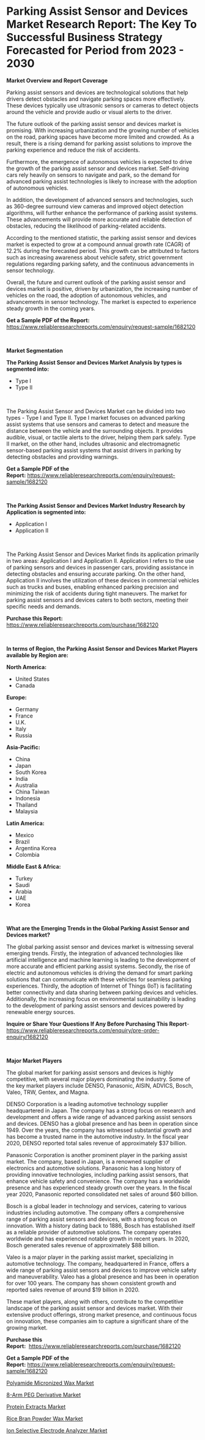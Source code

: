 <p><h1>Parking Assist Sensor and Devices Market Research Report: The Key To Successful Business Strategy Forecasted for Period from 2023 - 2030</h1></p><p><strong>Market Overview and Report Coverage</strong></p>
<p><p>Parking assist sensors and devices are technological solutions that help drivers detect obstacles and navigate parking spaces more effectively. These devices typically use ultrasonic sensors or cameras to detect objects around the vehicle and provide audio or visual alerts to the driver.</p><p>The future outlook of the parking assist sensor and devices market is promising. With increasing urbanization and the growing number of vehicles on the road, parking spaces have become more limited and crowded. As a result, there is a rising demand for parking assist solutions to improve the parking experience and reduce the risk of accidents.</p><p>Furthermore, the emergence of autonomous vehicles is expected to drive the growth of the parking assist sensor and devices market. Self-driving cars rely heavily on sensors to navigate and park, so the demand for advanced parking assist technologies is likely to increase with the adoption of autonomous vehicles.</p><p>In addition, the development of advanced sensors and technologies, such as 360-degree surround view cameras and improved object detection algorithms, will further enhance the performance of parking assist systems. These advancements will provide more accurate and reliable detection of obstacles, reducing the likelihood of parking-related accidents.</p><p>According to the mentioned statistic, the parking assist sensor and devices market is expected to grow at a compound annual growth rate (CAGR) of 12.2% during the forecasted period. This growth can be attributed to factors such as increasing awareness about vehicle safety, strict government regulations regarding parking safety, and the continuous advancements in sensor technology.</p><p>Overall, the future and current outlook of the parking assist sensor and devices market is positive, driven by urbanization, the increasing number of vehicles on the road, the adoption of autonomous vehicles, and advancements in sensor technology. The market is expected to experience steady growth in the coming years.</p></p>
<p><strong>Get a Sample PDF of the Report:</strong> <a href="https://www.reliableresearchreports.com/enquiry/request-sample/1682120">https://www.reliableresearchreports.com/enquiry/request-sample/1682120</a></p>
<p>&nbsp;</p>
<p><strong>Market Segmentation</strong></p>
<p><strong>The Parking Assist Sensor and Devices Market Analysis by types is segmented into:</strong></p>
<p><ul><li>Type I</li><li>Type II</li></ul></p>
<p>&nbsp;</p>
<p><p>The Parking Assist Sensor and Devices Market can be divided into two types - Type I and Type II. Type I market focuses on advanced parking assist systems that use sensors and cameras to detect and measure the distance between the vehicle and the surrounding objects. It provides audible, visual, or tactile alerts to the driver, helping them park safely. Type II market, on the other hand, includes ultrasonic and electromagnetic sensor-based parking assist systems that assist drivers in parking by detecting obstacles and providing warnings.</p></p>
<p><strong>Get a Sample PDF of the Report:</strong>&nbsp;<a href="https://www.reliableresearchreports.com/enquiry/request-sample/1682120">https://www.reliableresearchreports.com/enquiry/request-sample/1682120</a></p>
<p>&nbsp;</p>
<p><strong>The Parking Assist Sensor and Devices Market Industry Research by Application is segmented into:</strong></p>
<p><ul><li>Application I</li><li>Application II</li></ul></p>
<p>&nbsp;</p>
<p><p>The Parking Assist Sensor and Devices Market finds its application primarily in two areas: Application I and Application II. Application I refers to the use of parking sensors and devices in passenger cars, providing assistance in detecting obstacles and ensuring accurate parking. On the other hand, Application II involves the utilization of these devices in commercial vehicles such as trucks and buses, enabling enhanced parking precision and minimizing the risk of accidents during tight maneuvers. The market for parking assist sensors and devices caters to both sectors, meeting their specific needs and demands.</p></p>
<p><strong>Purchase this Report:</strong>&nbsp; <a href="https://www.reliableresearchreports.com/purchase/1682120">https://www.reliableresearchreports.com/purchase/1682120</a></p>
<p>&nbsp;</p>
<p><strong>In terms of Region, the Parking Assist Sensor and Devices Market Players available by Region are:</strong></p>
<p>
    <p> <strong> North America: </strong>
        <ul>
            <li>United States</li>
            <li>Canada</li>
        </ul>
        </p> 
    <p> <strong> Europe: </strong>
        <ul>
            <li>Germany</li>
            <li>France</li>
            <li>U.K.</li>
            <li>Italy</li>
            <li>Russia</li>
        </ul>
        </p> 
    <p> <strong> Asia-Pacific: </strong>
        <ul>
            <li>China</li>
            <li>Japan</li>
            <li>South Korea</li>
            <li>India</li>
            <li>Australia</li>
            <li>China Taiwan</li>
            <li>Indonesia</li>
            <li>Thailand</li>
            <li>Malaysia</li>
        </ul>
        </p> 
    <p> <strong> Latin America: </strong>
        <ul>
            <li>Mexico</li>
            <li>Brazil</li>
            <li>Argentina Korea</li>
            <li>Colombia</li>
        </ul>
        </p> 
    <p> <strong> Middle East & Africa: </strong>
        <ul>
            <li>Turkey</li>
            <li>Saudi</li>
            <li>Arabia</li>
            <li>UAE</li>
            <li>Korea</li>
        </ul>
    </p>
    </p>
<p>&nbsp;</p>
<p><strong>What are the Emerging Trends in the Global Parking Assist Sensor and Devices market?</strong></p>
<p><p>The global parking assist sensor and devices market is witnessing several emerging trends. Firstly, the integration of advanced technologies like artificial intelligence and machine learning is leading to the development of more accurate and efficient parking assist systems. Secondly, the rise of electric and autonomous vehicles is driving the demand for smart parking solutions that can communicate with these vehicles for seamless parking experiences. Thirdly, the adoption of Internet of Things (IoT) is facilitating better connectivity and data sharing between parking devices and vehicles. Additionally, the increasing focus on environmental sustainability is leading to the development of parking assist sensors and devices powered by renewable energy sources.</p></p>
<p><strong>Inquire or Share Your Questions If Any Before Purchasing This Report</strong>- <a href="https://www.reliableresearchreports.com/enquiry/pre-order-enquiry/1682120">https://www.reliableresearchreports.com/enquiry/pre-order-enquiry/1682120</a></p>
<p>&nbsp;</p>
<p><strong>Major Market Players</strong></p>
<p><p>The global market for parking assist sensors and devices is highly competitive, with several major players dominating the industry. Some of the key market players include DENSO, Panasonic, AISIN, ADVICS, Bosch, Valeo, TRW, Gentex, and Magna.</p><p>DENSO Corporation is a leading automotive technology supplier headquartered in Japan. The company has a strong focus on research and development and offers a wide range of advanced parking assist sensors and devices. DENSO has a global presence and has been in operation since 1949. Over the years, the company has witnessed substantial growth and has become a trusted name in the automotive industry. In the fiscal year 2020, DENSO reported total sales revenue of approximately $37 billion.</p><p>Panasonic Corporation is another prominent player in the parking assist market. The company, based in Japan, is a renowned supplier of electronics and automotive solutions. Panasonic has a long history of providing innovative technologies, including parking assist sensors, that enhance vehicle safety and convenience. The company has a worldwide presence and has experienced steady growth over the years. In the fiscal year 2020, Panasonic reported consolidated net sales of around $60 billion.</p><p>Bosch is a global leader in technology and services, catering to various industries including automotive. The company offers a comprehensive range of parking assist sensors and devices, with a strong focus on innovation. With a history dating back to 1886, Bosch has established itself as a reliable provider of automotive solutions. The company operates worldwide and has experienced notable growth in recent years. In 2020, Bosch generated sales revenue of approximately $88 billion.</p><p>Valeo is a major player in the parking assist market, specializing in automotive technology. The company, headquartered in France, offers a wide range of parking assist sensors and devices to improve vehicle safety and maneuverability. Valeo has a global presence and has been in operation for over 100 years. The company has shown consistent growth and reported sales revenue of around $19 billion in 2020.</p><p>These market players, along with others, contribute to the competitive landscape of the parking assist sensor and devices market. With their extensive product offerings, strong market presence, and continuous focus on innovation, these companies aim to capture a significant share of the growing market.</p></p>
<p><strong>Purchase this Report:</strong>&nbsp;&nbsp;<a href="https://www.reliableresearchreports.com/purchase/1682120">https://www.reliableresearchreports.com/purchase/1682120</a></p>
<p></p>
<p><strong>Get a Sample PDF of the Report:</strong>&nbsp;<a href="https://www.reliableresearchreports.com/enquiry/request-sample/1682120">https://www.reliableresearchreports.com/enquiry/request-sample/1682120</a></p>
<p><p><a href="https://www.linkedin.com/pulse/decoding-polyamide-micronized-wax-market-deep-dive-latest-trends/">Polyamide Micronized Wax Market</a></p><p><a href="https://www.linkedin.com/pulse/8-arm-peg-derivative-market-insights-players-forecast-till-2030/">8-Arm PEG Derivative Market</a></p><p><a href="https://medium.com/@wilmaheaney/protein-extracts-market-furnishes-information-on-market-share-market-trends-and-market-growth-1e3a5c9ec106">Protein Extracts Market</a></p><p><a href="https://www.linkedin.com/pulse/rice-bran-powder-wax-market-challenges-opportunities/">Rice Bran Powder Wax Market</a></p><p><a href="https://medium.com/@santo151299/ion-selective-electrode-analyzer-market-size-growth-forecast-2023-2030-551480947648">Ion Selective Electrode Analyzer Market</a></p></p>